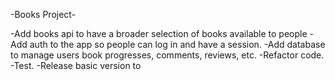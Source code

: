 -Books Project-

-Add books api to have a broader selection of books available to people
-Add auth to the app so people can log in and have a session.
-Add database to manage users book progresses, comments, reviews, etc.
-Refactor code.
-Test.
-Release basic version to
